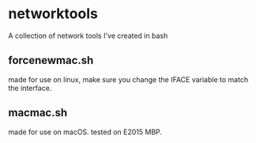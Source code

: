 # networktools
A collection of network tools I've created in bash

## forcenewmac.sh  
made for use on linux, make sure you change the IFACE variable to match the interface.  
  
## macmac.sh  
made for use on macOS. tested on E2015 MBP.  
